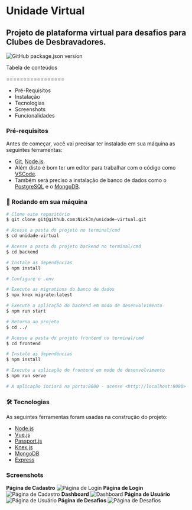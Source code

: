 # Unidade Virtual
## Projeto de plataforma virtual para desafios para Clubes de Desbravadores.

![GitHub package.json version](https://img.shields.io/github/package-json/v/Nick3n/unidade-virtual)

Tabela de conteúdos

=================
- Pré-Requisitos
- Instalação
- Tecnologias
- Screenshots
- Funcionalidades

### Pré-requisitos

Antes de começar, você vai precisar ter instalado em sua máquina as seguintes ferramentas:
- [Git](https://git-scm.com), [Node.js](https://nodejs.org/en/). 
- Além disto é bom ter um editor para trabalhar com o código como [VSCode](https://code.visualstudio.com/).
- Também será preciso a instalação de banco de dados como o [PostgreSQL](https://www.postgresql.org/) e o [MongoDB](https://www.mongodb.com/).

### 🎲 Rodando em sua máquina

```bash
# Clone este repositório
$ git clone git@github.com:Nick3n/unidade-virtual.git

# Acesse a pasta do projeto no terminal/cmd
$ cd unidade-virtual

# Acesse a pasta do projeto backend no terminal/cmd
$ cd backend

# Instale as dependências
$ npm install

# Configure o .env

# Execute as migrations do banco de dados
$ npx knex migrate:latest

# Execute a aplicação do backend em modo de desenvolvimento
$ npm run start

# Retorna ao projeto
$ cd ../

# Acesse a pasta do projeto frontend no terminal/cmd
$ cd frontend

# Instale as dependências
$ npm install

# Execute a aplicação do frontend em modo de desenvolvimento
$ npm run serve

# A aplicação inciará na porta:8080 - acesse <http://localhost:8080>
```

### 🛠 Tecnologias

As seguintes ferramentas foram usadas na construção do projeto:

- [Node.js](https://nodejs.org/en/)
- [Vue.js](https://vuejs.org/)
- [Passport.js](https://www.passportjs.org/)
- [Knex.js](https://knexjs.org/)
- [MongoDB](https://www.mongodb.com/)
- [Express](https://expressjs.com/pt-br/)

### Screenshots
  <b>Página de Cadastro</b>
  <img alt="Página de Login" title="#PaginaLogin" src="https://imgur.com/5tjyxSR.png" />
  <b>Página de Login</b>
  <img alt="Página de Cadastro" title="#PaginaCadastro" src="https://imgur.com/zoXsGPk.png" />
  <b>Dashboard</b>
  <img alt="Dashboard" title="#Dashboard" src="https://imgur.com/7dl39tS.png" />
  <b>Página de Usuário</b>
  <img alt="Página de Usuário" title="#PaginaUsuario" src="https://imgur.com/lBFCJFA.png" />
  <b>Página de Desafios</b>
  <img alt="Página de Desafios" title="#Dashboard" src="https://imgur.com/IwOZpkF.png" />

